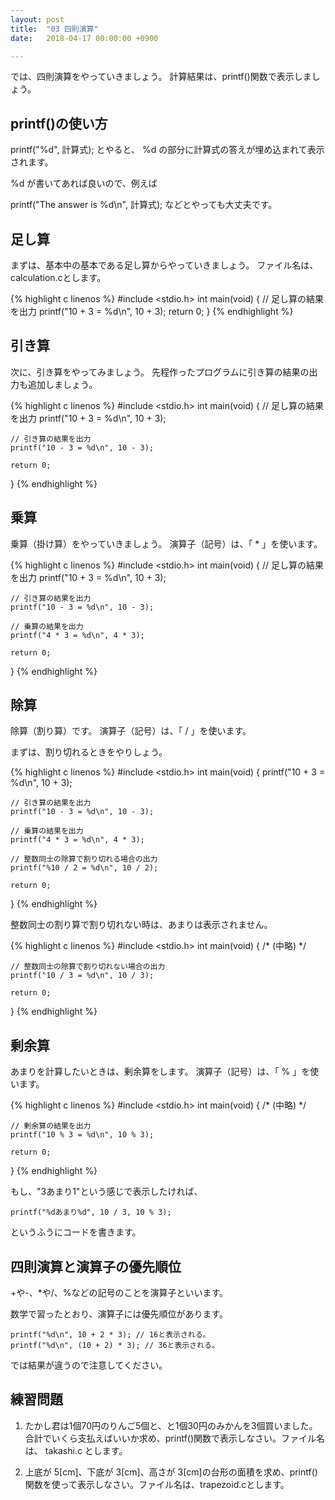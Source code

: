 ```yaml
---
layout: post
title:  "03 四則演算"
date:   2018-04-17 00:00:00 +0900

---
```


では、四則演算をやっていきましょう。
計算結果は、printf()関数で表示しましょう。

## printf()の使い方
printf("%d", 計算式); とやると、 %d の部分に計算式の答えが埋め込まれて表示されます。

%d が書いてあれば良いので、例えば

printf("The answer is %d\n", 計算式); などとやっても大丈夫です。

## 足し算
まずは、基本中の基本である足し算からやっていきましょう。
ファイル名は、calculation.cとします。

{% highlight c linenos %}
#include <stdio.h>
int main(void)
{
    // 足し算の結果を出力
    printf("10 + 3 = %d\n", 10 + 3);
    return 0;
}
{% endhighlight %}


## 引き算
次に、引き算をやってみましょう。
先程作ったプログラムに引き算の結果の出力も追加しましょう。

{% highlight c linenos %}
#include <stdio.h>
int main(void)
{
    // 足し算の結果を出力
    printf("10 + 3 = %d\n", 10 + 3);
    
    // 引き算の結果を出力
    printf("10 - 3 = %d\n", 10 - 3);

    return 0;
}
{% endhighlight %}

## 乗算
乗算（掛け算）をやっていきましょう。
演算子（記号）は、「 * 」を使います。

{% highlight c linenos %}
#include <stdio.h>
int main(void)
{
    // 足し算の結果を出力
    printf("10 + 3 = %d\n", 10 + 3);
    
    // 引き算の結果を出力
    printf("10 - 3 = %d\n", 10 - 3);

    // 乗算の結果を出力    
    printf("4 * 3 = %d\n", 4 * 3);

    return 0;
}
{% endhighlight %}

## 除算
除算（割り算）です。
演算子（記号）は、「 / 」を使います。

まずは、割り切れるときをやりしょう。

{% highlight c linenos %}
#include <stdio.h>
int main(void)
{
    printf("10 + 3 = %d\n", 10 + 3);
    
    // 引き算の結果を出力
    printf("10 - 3 = %d\n", 10 - 3);

    // 乗算の結果を出力    
    printf("4 * 3 = %d\n", 4 * 3);
    
    // 整数同士の除算で割り切れる場合の出力
    printf("%10 / 2 = %d\n", 10 / 2);

    return 0;
}
{% endhighlight %}

整数同士の割り算で割り切れない時は、あまりは表示されません。

{% highlight c linenos %}
#include <stdio.h>
int main(void)
{
    /* (中略) */

    // 整数同士の除算で割り切れない場合の出力
    printf("10 / 3 = %d\n", 10 / 3);

    return 0;
}
{% endhighlight %}

## 剰余算
あまりを計算したいときは、剰余算をします。
演算子（記号）は、「 % 」を使います。

{% highlight c linenos %}
#include <stdio.h>
int main(void)
{
    /* (中略) */

    // 剰余算の結果を出力
    printf("10 % 3 = %d\n", 10 % 3);

    return 0;
}
{% endhighlight %}

もし、"3あまり1"という感じで表示したければ、

    printf("%dあまり%d", 10 / 3, 10 % 3);

というふうにコードを書きます。

## 四則演算と演算子の優先順位
+や-、*や/、%などの記号のことを演算子といいます。

数学で習ったとおり、演算子には優先順位があります。

    printf("%d\n", 10 + 2 * 3); // 16と表示される。
    printf("%d\n", (10 + 2) * 3); // 36と表示される。

では結果が違うので注意してください。

## 練習問題

1. たかし君は1個70円のりんご5個と、と1個30円のみかんを3個買いました。合計でいくら支払えばいいか求め、printf()関数で表示しなさい。ファイル名は、 takashi.c とします。

2. 上底が 5[cm]、下底が 3[cm]、高さが 3[cm]の台形の面積を求め、printf()関数を使って表示しなさい。ファイル名は、trapezoid.cとします。

